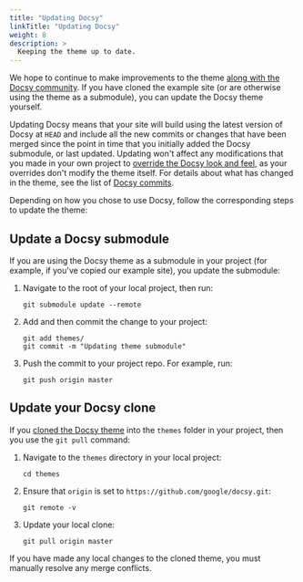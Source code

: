 ```yaml
---
title: "Updating Docsy"
linkTitle: "Updating Docsy"
weight: 8
description: >
  Keeping the theme up to date.
---
```


We hope to continue to make improvements to the theme [along with the Docsy community](/docs/contribution-guidelines/).
If you have cloned the example site (or are otherwise using the theme as a submodule), you can update the Docsy theme
yourself.

Updating Docsy means that your site will build using the latest version of Docsy at `HEAD` and include
all the new commits or changes that have been merged since the point in time that you initially added the Docsy
submodule, or last updated. Updating won't affect any modifications that you made in your own project to
[override the Docsy look and feel](/docs/adding-content/lookandfeel/), as your overrides
don't modify the theme itself. For details about what has changed in the theme, see the list of
[Docsy commits](https://github.com/google/docsy/commits/master).

Depending on how you chose to use Docsy, follow the corresponding steps to update the theme:

## Update a Docsy submodule

If you are using the Docsy theme as a submodule in your project (for example, if you've copied our example site), you update the submodule:

1.  Navigate to the root of your local project, then run:

        git submodule update --remote

1.  Add and then commit the change to your project:

        git add themes/
        git commit -m "Updating theme submodule"

1.  Push the commit to your project repo. For example, run:

        git push origin master

## Update your Docsy clone

If you [cloned the Docsy theme](/docs/getting-started/#cloning-the-docsy-theme-to-your-projects-themes-subdirectory) into
the `themes` folder in your project, then you use the `git pull` command:

1.  Navigate to the `themes` directory in your local project:

        cd themes

1.  Ensure that `origin` is set to `https://github.com/google/docsy.git`:

        git remote -v

1.  Update your local clone:

        git pull origin master

If you have made any local changes to the cloned theme, you must manually resolve any merge conflicts.
